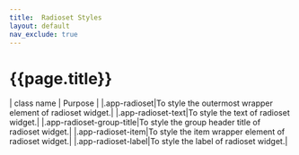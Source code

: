 ```yaml
---
title:  Radioset Styles
layout: default
nav_exclude: true
---
```

# {{page.title}}

| class name  | Purpose |
|.app-radioset|To style the outermost wrapper element of radioset widget.|
|.app-radioset-text|To style the text of radioset widget.|
|.app-radioset-group-title|To style the group header title of radioset widget.|
|.app-radioset-item|To style the item wrapper element of radioset widget.|
|.app-radioset-label|To style the label of radioset widget.|
